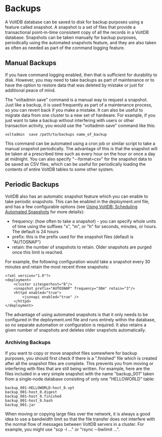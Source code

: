 # Backups

A VoltDB database can be saved to disk for backup purposes using a feature called snapshot. A snapshot is a set of files that provide a transactional point-in-time consistent copy of all the records in a VoltDB database. Snapshots can be taken manually for backup purposes, periodically using the automated snapshots feature, and they are also taken as often as needed as part of the command logging feature.

## Manual Backups

If you have command logging enabled, then that is sufficient for durability to disk. However, you may need to take backups as part of maintenance or to have the option to restore data that was deleted by mistake or just for additional peace of mind.

The "voltadmin save" command is a manual way to request a snapshot.  Just like a backup, it is used frequently as part of a maintenance process, so you can revert back if you make a mistake. It can also be useful to migrate data from one cluster to a new set of hardware. For example, if you just want to take a backup without interfering with users or other transaction activity, you would use the "voltadmin save" command like this:

    voltadmin  save /path/to/backups name_of_backup

This command can be automated using a cron job or similar script to take a manual snapshot periodically. The advantage of this is that the snapshot will be taken at a prescribed time such as every hour on the hour or once a day at midnight. You can also specify "--format=csv" for the snapshot data to be saved as CSV files, which can be useful for periodically loading the contents of entire VoltDB tables to some other system.

## Periodic Backups

VoltDB also has an automatic snapshot feature which you can enable to take periodic snapshots. This can be enabled in the deployment.xml file, and has a few configurable options (see [Using VoltDB: Scheduling Automated Snapshots](https://docs.voltdb.com/UsingVoltDB/SaveSnapshotAuto.php) for more details):
 - frequency: (how often to take a snapshot) - you can specify whole units of time using the suffixes "s", "m", or "h" for seconds, minutes, or hours. The default is 24 hours
 - prefix: this is the prefix used for the snapshot files (default is "AUTOSNAP")
 - retain: the number of snapshots to retain. Older snapshots are purged once this limit is reached.

For example, the following configuration would take a snapshot every 30 minutes and retain the most recent three snapshots:

    <?xml version="1.0"?>
    <deployment>
        <cluster sitesperhost="8"/>
        <snapshot prefix="AUTOSNAP" frequency="30m" retain="3"/>
        <httpd enabled="true">
            <jsonapi enabled="true" />
        </httpd>
    </deployment>


The advantage of using automated snapshots is that it only needs to be configured in the deployment.xml file and runs entirely within the database, so no separate automation or configuration is required. It also retains a given number of snapshots and deletes older snapshots automatically.

### Archiving Backups

If you want to copy or move snapshot files somewhere for backup purposes, you should first check if there is a ".finished" file which is created after all the snapshot files are complete. This prevents you from moving or interfering with files that are still being written. For example, here are the files included in a very simple snapshot with the name "backup_001" taken from a single-node database consisting of only one "HELLOWORLD" table:

    backup_001-HELLOWORLD-host_0.vpt
    backup_001-host_0.digest
    backup_001-host_0.finished
    backup_001-host_0.hash
    backup_001.jar

When moving or copying large files over the network, it is always a good idea to use a bandwidth limit so that the file transfer does not interfere with the normal flow of messages between VoltDB servers in a cluster. For example, you might use "scp -l ..." or "rsync --bwlimit ...".
